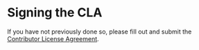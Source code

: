 # Signing the CLA

If you have not previously done so, please fill out and
submit the [Contributor License Agreement](https://cla.pivotal.io/sign/pivotal).
